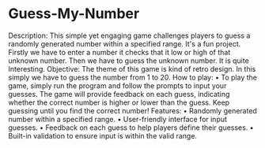 # Guess-My-Number
Description:  This simple yet engaging game challenges players to guess a randomly generated number within a specified range. It's a fun project.
Firstly we have to enter a number it checks that it low or high of that unknown number. Then we have to guess the unknown number. It is quite Interesting.
Objective:  The theme of this game is kind of retro design.  In this simply we have to guess the number from 1 to 20.
How to play:
•	To play the game, simply run the program and follow the prompts to input your guesses. The game will provide feedback on each guess, indicating whether the correct number is higher or lower than the guess. Keep guessing until you find the correct number!
Features:
•	Randomly generated number within a specified range.
•	User-friendly interface for input guesses.
•	Feedback on each guess to help players define their guesses.
•	Built-in validation to ensure input is within the valid range.

